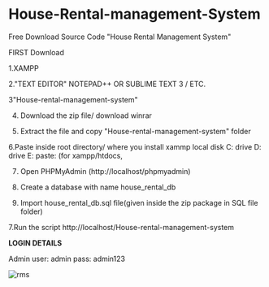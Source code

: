 # House-Rental-management-System

Free Download Source Code "House Rental Management System"

FIRST Download

1.XAMPP

2."TEXT EDITOR" NOTEPAD++ OR SUBLIME TEXT 3 / ETC.

3"House-rental-management-system"

4. Download the zip file/ download winrar

5. Extract the file and copy "House-rental-management-system" folder

6.Paste inside root directory/ where you install xammp local disk C: drive D: drive E: paste: (for xampp/htdocs, 

7. Open PHPMyAdmin (http://localhost/phpmyadmin)

8. Create a database with name house_rental_db

6. Import house_rental_db.sql file(given inside the zip package in SQL file folder)

7.Run the script http://localhost/House-rental-management-system

**LOGIN DETAILS** 

Admin
user: admin
pass: admin123

![rms](https://github.com/user-attachments/assets/7b396ea0-34cf-4d85-b6a5-d7a0dd240280)
